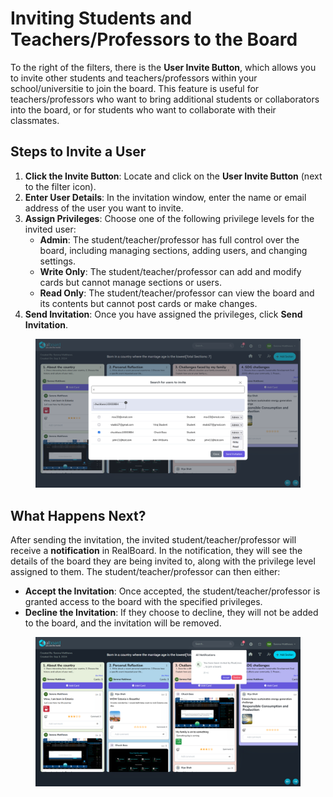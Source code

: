 # Inviting Students and Teachers/Professors to the Board

To the right of the filters, there is the **User Invite Button**, which allows you to invite other students and teachers/professors within your school/universitie to join the board. This feature is useful for teachers/professors who want to bring additional students or collaborators into the board, or for students who want to collaborate with their classmates.

## Steps to Invite a User

1. **Click the Invite Button**: Locate and click on the **User Invite Button** (next to the filter icon).
2. **Enter User Details**: In the invitation window, enter the name or email address of the user you want to invite.
3. **Assign Privileges**: Choose one of the following privilege levels for the invited user:
   * **Admin**: The student/teacher/professor has full control over the board, including managing sections, adding users, and changing settings.
   * **Write Only**: The student/teacher/professor can add and modify cards but cannot manage sections or users.
   * **Read Only**: The student/teacher/professor  can view the board and its contents but cannot post cards or make changes.
4. **Send Invitation**: Once you have assigned the privileges, click **Send Invitation**.

<figure><img src="../.gitbook/assets/Screenshot 2024-09-05 105624.png" alt=""><figcaption></figcaption></figure>

## What Happens Next?

After sending the invitation, the invited student/teacher/professor will receive a **notification** in RealBoard. In the notification, they will see the details of the board they are being invited to, along with the privilege level assigned to them. The student/teacher/professor can then either:

* **Accept the Invitation**: Once accepted, the student/teacher/professor is granted access to the board with the specified privileges.
* **Decline the Invitation**: If they choose to decline, they will not be added to the board, and the invitation will be removed.

<figure><img src="../.gitbook/assets/Screenshot 2024-09-05 105745 (1).png" alt=""><figcaption></figcaption></figure>
